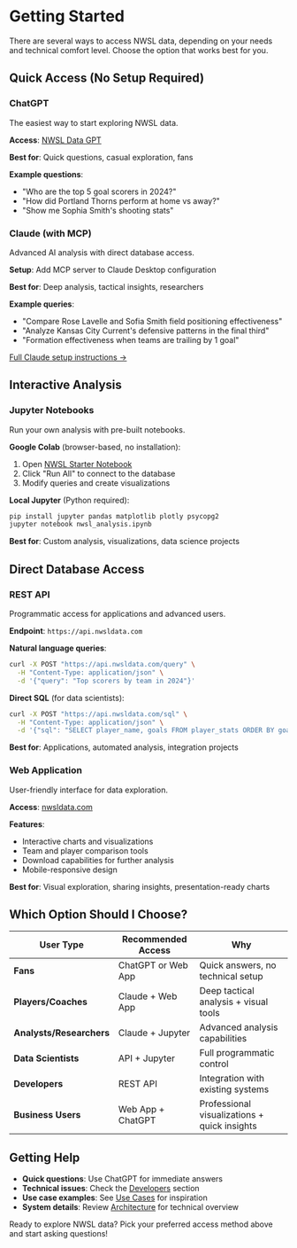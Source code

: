 # Getting Started

There are several ways to access NWSL data, depending on your needs and technical comfort level. Choose the option that works best for you.

## Quick Access (No Setup Required)

### ChatGPT
The easiest way to start exploring NWSL data.

**Access**: [NWSL Data GPT](https://chatgpt.com/g/g-your-gpt-id)

**Best for**: Quick questions, casual exploration, fans

**Example questions**:
- "Who are the top 5 goal scorers in 2024?"
- "How did Portland Thorns perform at home vs away?"
- "Show me Sophia Smith's shooting stats"

### Claude (with MCP)
Advanced AI analysis with direct database access.

**Setup**: Add MCP server to Claude Desktop configuration

**Best for**: Deep analysis, tactical insights, researchers

**Example queries**:
- "Compare Rose Lavelle and Sofia Smith field positioning effectiveness"
- "Analyze Kansas City Current's defensive patterns in the final third"
- "Formation effectiveness when teams are trailing by 1 goal"

[Full Claude setup instructions →](https://docs.claude.com/en/docs/claude-code/claude_code_docs_map.md)

## Interactive Analysis

### Jupyter Notebooks
Run your own analysis with pre-built notebooks.

**Google Colab** (browser-based, no installation):
1. Open [NWSL Starter Notebook](https://colab.research.google.com/your-notebook-url)
2. Click "Run All" to connect to the database
3. Modify queries and create visualizations

**Local Jupyter** (Python required):
```bash
pip install jupyter pandas matplotlib plotly psycopg2
jupyter notebook nwsl_analysis.ipynb
```

**Best for**: Custom analysis, visualizations, data science projects

## Direct Database Access

### REST API
Programmatic access for applications and advanced users.

**Endpoint**: `https://api.nwsldata.com`

**Natural language queries**:
```bash
curl -X POST "https://api.nwsldata.com/query" \
  -H "Content-Type: application/json" \
  -d '{"query": "Top scorers by team in 2024"}'
```

**Direct SQL** (for data scientists):
```bash
curl -X POST "https://api.nwsldata.com/sql" \
  -H "Content-Type: application/json" \
  -d '{"sql": "SELECT player_name, goals FROM player_stats ORDER BY goals DESC LIMIT 10"}'
```

**Best for**: Applications, automated analysis, integration projects

### Web Application
User-friendly interface for data exploration.

**Access**: [nwsldata.com](https://nwsldata.com)

**Features**:
- Interactive charts and visualizations
- Team and player comparison tools
- Download capabilities for further analysis
- Mobile-responsive design

**Best for**: Visual exploration, sharing insights, presentation-ready charts

## Which Option Should I Choose?

| User Type | Recommended Access | Why |
|-----------|-------------------|-----|
| **Fans** | ChatGPT or Web App | Quick answers, no technical setup |
| **Players/Coaches** | Claude + Web App | Deep tactical analysis + visual tools |
| **Analysts/Researchers** | Claude + Jupyter | Advanced analysis capabilities |
| **Data Scientists** | API + Jupyter | Full programmatic control |
| **Developers** | REST API | Integration with existing systems |
| **Business Users** | Web App + ChatGPT | Professional visualizations + quick insights |

## Getting Help

- **Quick questions**: Use ChatGPT for immediate answers
- **Technical issues**: Check the [Developers](developers.md) section
- **Use case examples**: See [Use Cases](use-cases.md) for inspiration
- **System details**: Review [Architecture](architecture.md) for technical overview

Ready to explore NWSL data? Pick your preferred access method above and start asking questions!
